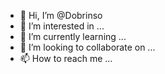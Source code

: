 - 👋 Hi, I’m @Dobrinso
- 👀 I’m interested in ...
- 🌱 I’m currently learning ...
- 💞️ I’m looking to collaborate on ...
- 📫 How to reach me ...

<!---
Dobrinso/Dobrinso is a ✨ special ✨ repository because its `README.md` (this file) appears on your GitHub profile.
You can click the Preview link to take a look at your changes.
--->
